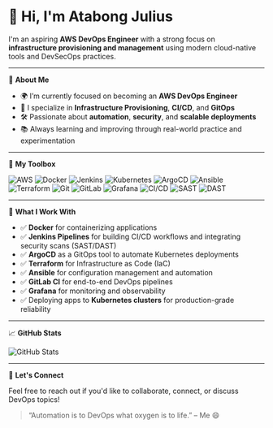 # 👋 Hi, I'm Atabong Julius

I'm an aspiring **AWS DevOps Engineer** with a strong focus on **infrastructure provisioning and management** using modern cloud-native tools and DevSecOps practices.

---

🚀 **About Me**

- 🌍 I’m currently focused on becoming an **AWS DevOps Engineer**
- 🧱 I specialize in **Infrastructure Provisioning**, **CI/CD**, and **GitOps**
- 🛠️ Passionate about **automation**, **security**, and **scalable deployments**
- 📚 Always learning and improving through real-world practice and experimentation

---

🧰 **My Toolbox**

![AWS](https://img.shields.io/badge/-AWS-232F3E?style=flat&logo=amazon-aws&logoColor=white)
![Docker](https://img.shields.io/badge/-Docker-2496ED?style=flat&logo=docker&logoColor=white)
![Jenkins](https://img.shields.io/badge/-Jenkins-D24939?style=flat&logo=jenkins&logoColor=white)
![Kubernetes](https://img.shields.io/badge/-Kubernetes-326CE5?style=flat&logo=kubernetes&logoColor=white)
![ArgoCD](https://img.shields.io/badge/-ArgoCD-EF7B4D?style=flat&logo=argo&logoColor=white)
![Ansible](https://img.shields.io/badge/-Ansible-EE0000?style=flat&logo=ansible&logoColor=white)
![Terraform](https://img.shields.io/badge/-Terraform-623CE4?style=flat&logo=terraform&logoColor=white)
![Git](https://img.shields.io/badge/-Git-F05032?style=flat&logo=git&logoColor=white)
![GitLab](https://img.shields.io/badge/-GitLab-FC6D26?style=flat&logo=gitlab&logoColor=white)
![Grafana](https://img.shields.io/badge/-Grafana-F46800?style=flat&logo=grafana&logoColor=white)
![CI/CD](https://img.shields.io/badge/-CI%2FCD-0A0A0A?style=flat&logo=githubactions&logoColor=white)
![SAST](https://img.shields.io/badge/-SAST-0052CC?style=flat)
![DAST](https://img.shields.io/badge/-DAST-FF6F00?style=flat)

---

🔧 **What I Work With**

- ✅ **Docker** for containerizing applications  
- ✅ **Jenkins Pipelines** for building CI/CD workflows and integrating security scans (SAST/DAST)  
- ✅ **ArgoCD** as a GitOps tool to automate Kubernetes deployments  
- ✅ **Terraform** for Infrastructure as Code (IaC)  
- ✅ **Ansible** for configuration management and automation  
- ✅ **GitLab CI** for end-to-end DevOps pipelines  
- ✅ **Grafana** for monitoring and observability  
- ✅ Deploying apps to **Kubernetes clusters** for production-grade reliability  

---

📈 **GitHub Stats**

![GitHub Stats](https://github-readme-stats.vercel.app/api?username=wisdom2608&show_icons=true&theme=radical)

---

💬 **Let's Connect**

Feel free to reach out if you'd like to collaborate, connect, or discuss DevOps topics!

> “Automation is to DevOps what oxygen is to life.” – Me 😄
